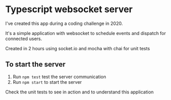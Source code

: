 # Typescript websocket server

I've created this app during a coding challenge in 2020.

It's a simple application with websocket to schedule events and dispatch for connected users.

Created in 2 hours using socket.io and mocha with chai for unit tests

To start the server
------------

1.  Run ```npm test``` test the server communication
2.  Run ```npm start``` to start the server

Check the unit tests to see in action and to understand this application